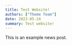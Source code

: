 ```yaml
---
title: Test Website!
authors: ["Theme Team"]
date: 2023-05-24
summary: Test website!
---
```


This is an example news post.
